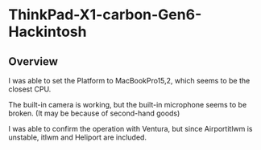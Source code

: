 # ThinkPad-X1-carbon-Gen6-Hackintosh
## Overview
I was able to set the Platform to MacBookPro15,2, which seems to be the closest CPU.

The built-in camera is working, but the built-in microphone seems to be broken. (It may be because of second-hand goods)

I was able to confirm the operation with Ventura, but since Airportitlwm is unstable, itlwm and Heliport are included.
